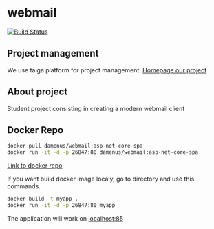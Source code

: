 # webmail

[![Build Status](https://travis-ci.org/Damenus/webmail.svg?branch=asp-net-core-spa)](https://travis-ci.org/Damenus/webmail)

## Project management
We use taiga platform for project management. [Homepage our project](https://tree.taiga.io/project/damenus-webmail/)

## About project
Student project consisting in creating a modern webmail client

## Docker Repo

```bash
docker pull damenus/webmail:asp-net-core-spa
docker run -it -d -p 26847:80 damenus/webmail:asp-net-core-spa
```

[Link to docker repo](https://hub.docker.com/r/damenus/webmail/)

If you want build docker image localy, go to directory and use this commands.

```bash
docker build -t myapp .
docker run -it -d -p 26847:80 myapp
```
The application will work on [localhost:85](http://localhost:26847)
